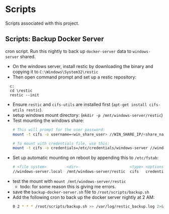 # Scripts

Scripts associated with this project.


## Scripts: Backup Docker Server

cron script. Run this nightly to back up `docker-server` data to `windows-server` shared.

- On the windows server, install restic by downloading the binary and copying it to `C:\Windows\System32\restic`
-  Then open command prompt and set up a restic repository:
  ```shell
    c:
    cd \restic
    restic --init
  ```
- Ensure `restic` and `cifs-utils` are installed first (`apt-get install cifs-utils restic`).
- setup windows mount directory: (`mkdir -p /mnt/windows-server/restic`)
- Test mounting the windows share:
  ```bash
  # This will prompt for the user password:
  mount -t cifs -o username=<win_share_user> //WIN_SHARE_IP/<share_name> /mnt/win_share

  # To mount with credentials file, use this:
  mount -t cifs -o credentials=/etc/credentials/windows-server //windows-server.local/restic /mnt/windows-server/restic
  ```
- Set up automatic mounting on reboot by appending this to `/etc/fstab`:
  ```bash
  # <file system>         <dir>                       <type> <options>
  //windows-server.local  /mnt/windows-server/restic  cifs   credentials=/etc/credentials/windows-server
  ```
- test the mount with `mount /mnt/windows-server/restic`
  - todo: for some reason this is giving me errors.
- save the `backup-docker-server.sh` file to `/root/scripts/backup.sh`
- Add the following cron to back up the docker server nightly at 2 AM:
  ```bash
  0 2 * * * /root/scripts/backup.sh >> /var/log/restic_backup.log 2>&1
  ```
